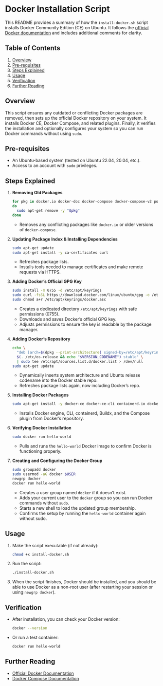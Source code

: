 # Docker Installation Script

This README provides a summary of how the `install-docker.sh` script installs Docker Community Edition (CE) on Ubuntu. It follows the [official Docker documentation](https://docs.docker.com/engine/install/ubuntu/) and includes additional comments for clarity.

## Table of Contents
1. [Overview](#overview)
2. [Pre-requisites](#pre-requisites)
3. [Steps Explained](#steps-explained)
4. [Usage](#usage)
5. [Verification](#verification)
6. [Further Reading](#further-reading)

## Overview

This script ensures any outdated or conflicting Docker packages are removed, then sets up the official Docker repository on your system. It installs Docker CE, Docker Compose, and related plugins. Finally, it verifies the installation and optionally configures your system so you can run Docker commands without using `sudo`.

## Pre-requisites

- An Ubuntu-based system (tested on Ubuntu 22.04, 20.04, etc.).
- Access to an account with `sudo` privileges.

## Steps Explained

1. **Removing Old Packages**  
   ```bash
   for pkg in docker.io docker-doc docker-compose docker-compose-v2 podman-docker containerd runc
   do
     sudo apt-get remove -y "$pkg"
   done
   ```
   - Removes any conflicting packages like `docker.io` or older versions of `docker-compose`.

2. **Updating Package Index & Installing Dependencies**  
   ```bash
   sudo apt-get update
   sudo apt-get install -y ca-certificates curl
   ```
   - Refreshes package lists.
   - Installs tools needed to manage certificates and make remote requests via HTTPS.

3. **Adding Docker’s Official GPG Key**  
   ```bash
   sudo install -m 0755 -d /etc/apt/keyrings
   sudo curl -fsSL https://download.docker.com/linux/ubuntu/gpg -o /etc/apt/keyrings/docker.asc
   sudo chmod a+r /etc/apt/keyrings/docker.asc
   ```
   - Creates a dedicated directory `/etc/apt/keyrings` with safe permissions (0755).
   - Downloads and saves Docker’s official GPG key.
   - Adjusts permissions to ensure the key is readable by the package manager.

4. **Adding Docker’s Repository**  
   ```bash
   echo \
     "deb [arch=$(dpkg --print-architecture) signed-by=/etc/apt/keyrings/docker.asc] https://download.docker.com/linux/ubuntu \
     $(. /etc/os-release && echo "$VERSION_CODENAME") stable" \
     | sudo tee /etc/apt/sources.list.d/docker.list > /dev/null
   sudo apt-get update
   ```
   - Dynamically inserts system architecture and Ubuntu release codename into the Docker stable repo.
   - Refreshes package lists again, now including Docker’s repo.

5. **Installing Docker Packages**  
   ```bash
   sudo apt-get install -y docker-ce docker-ce-cli containerd.io docker-buildx-plugin docker-compose-plugin
   ```
   - Installs Docker engine, CLI, containerd, Buildx, and the Compose plugin from Docker’s repository.

6. **Verifying Docker Installation**  
   ```bash
   sudo docker run hello-world
   ```
   - Pulls and runs the `hello-world` Docker image to confirm Docker is functioning properly.

7. **Creating and Configuring the Docker Group**  
   ```bash
   sudo groupadd docker
   sudo usermod -aG docker $USER
   newgrp docker
   docker run hello-world
   ```
   - Creates a user group named `docker` if it doesn’t exist.
   - Adds your current user to the `docker` group so you can run Docker commands without `sudo`.
   - Starts a new shell to load the updated group membership.
   - Confirms the setup by running the `hello-world` container again without sudo.

## Usage

1. Make the script executable (if not already):
   ```bash
   chmod +x install-docker.sh
   ```

2. Run the script:
   ```bash
   ./install-docker.sh
   ```

3. When the script finishes, Docker should be installed, and you should be able to use Docker as a non-root user (after restarting your session or using `newgrp docker`).

## Verification

- After installation, you can check your Docker version:
  ```bash
  docker --version
  ```
- Or run a test container:
  ```bash
  docker run hello-world
  ```

## Further Reading

- [Official Docker Documentation](https://docs.docker.com/engine/install/ubuntu/)
- [Docker Compose Documentation](https://docs.docker.com/compose/)

